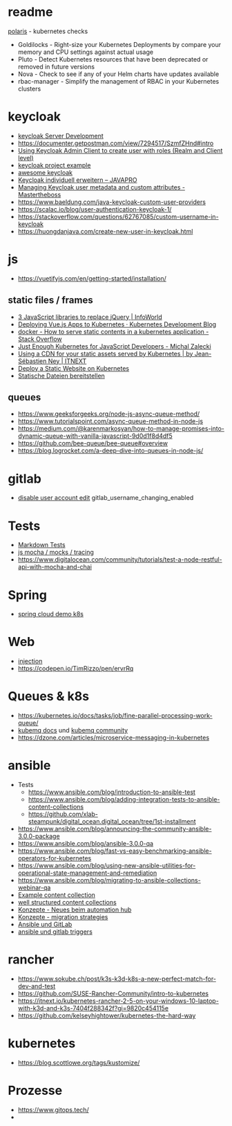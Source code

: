 # readme

[polaris](https://polaris.docs.fairwinds.com/) - kubernetes checks

- Goldilocks - Right-size your Kubernetes Deployments by compare your memory and CPU settings against actual usage
- Pluto - Detect Kubernetes resources that have been deprecated or removed in future versions
- Nova - Check to see if any of your Helm charts have updates available
- rbac-manager - Simplify the management of RBAC in your Kubernetes clusters

# keycloak

- [keycloak Server Development](https://www.keycloak.org/docs/latest/server_development/)
- https://documenter.getpostman.com/view/7294517/SzmfZHnd#intro
- [Using Keycloak Admin Client to create user with roles (Realm and Client level)](https://gist.github.com/thomasdarimont/c4e739c5a319cf78a4cff3b87173a84b)
- [keycloak project example](https://github.com/thomasdarimont/keycloak-project-example)
- [awesome keycloak](https://github.com/thomasdarimont/awesome-keycloak)
- [Keycloak individuell erweitern – JAVAPRO](https://javapro.io/keycloak-individuell-erweitern/)
- [Managing Keycloak user metadata and custom attributes - Mastertheboss](http://www.mastertheboss.com/keycloak/managing-keycloak-user-metadata-and-custom-attributes/)
- https://www.baeldung.com/java-keycloak-custom-user-providers
- https://scalac.io/blog/user-authentication-keycloak-1/
- https://stackoverflow.com/questions/62767085/custom-username-in-keycloak
- https://huongdanjava.com/create-new-user-in-keycloak.html

# js

- https://vuetifyjs.com/en/getting-started/installation/

## static files / frames

- [3 JavaScript libraries to replace jQuery | InfoWorld](https://www.infoworld.com/article/3392876/3-javascript-libraries-to-replace-jquery.html)
- [Deploying Vue.js Apps to Kubernetes · Kubernetes Development Blog](https://devspace.cloud/blog/2019/09/30/deploy-vue-js-to-kubernetes)
- [docker - How to serve static contents in a kubernetes application - Stack Overflow](https://stackoverflow.com/questions/53594491/how-to-serve-static-contents-in-a-kubernetes-application)
- [Just Enough Kubernetes for JavaScript Developers - Michal Zalecki](https://michalzalecki.com/just-enough-kubernetes-for-javascript-developers/)
- [Using a CDN for your static assets served by Kubernetes | by Jean-Sébastien Ney | ITNEXT](https://itnext.io/using-a-cdn-for-your-static-assets-served-by-kubernetes-2445e1ff75f)
- [Deploy a Static Website on Kubernetes](https://rickyhan.com/jekyll/update/2017/09/05/deploy-static-website-on-kubernetes.html)
- [Statische Dateien bereitstellen](https://cloud.google.com/appengine/docs/flexible/nodejs/serving-static-files)

## queues

- https://www.geeksforgeeks.org/node-js-async-queue-method/
- https://www.tutorialspoint.com/async-queue-method-in-node-js
- https://medium.com/@karenmarkosyan/how-to-manage-promises-into-dynamic-queue-with-vanilla-javascript-9d0d1f8d4df5
- https://github.com/bee-queue/bee-queue#overview
- https://blog.logrocket.com/a-deep-dive-into-queues-in-node-js/

# gitlab

- [disable user account edit](https://gitlab.com/gitlab-org/gitlab/-/issues/24605)
  gitlab_username_changing_enabled

# Tests

- [Markdown Tests](https://concordion.org/tutorial/java/markdown/)
- [js mocha / mocks / tracing](https://blog.logrocket.com/unit-testing-node-js-applications-using-mocha-chai-and-sinon/)
- https://www.digitalocean.com/community/tutorials/test-a-node-restful-api-with-mocha-and-chai

# Spring

- [spring cloud demo k8s](https://github.com/tsalm-pivotal/spring-cloud-demo-k8s)

# Web

- [injection](https://stackoverflow.com/questions/56660355/how-to-inject-javascript-in-existing-html-response-with-node-js-and-cloudflare-w)
- https://codepen.io/TimRizzo/pen/ervrRq

# Queues & k8s

- https://kubernetes.io/docs/tasks/job/fine-parallel-processing-work-queue/
- [kubemq docs](https://kubemq.io/) und [kubemq community](https://github.com/kubemq-io/kubemq-community)
- https://dzone.com/articles/microservice-messaging-in-kubernetes

# ansible

- Tests
  - https://www.ansible.com/blog/introduction-to-ansible-test
  - https://www.ansible.com/blog/adding-integration-tests-to-ansible-content-collections
  - https://github.com/xlab-steampunk/digital_ocean.digital_ocean/tree/1st-installment
- https://www.ansible.com/blog/announcing-the-community-ansible-3.0.0-package
- https://www.ansible.com/blog/ansible-3.0.0-qa
- https://www.ansible.com/blog/fast-vs-easy-benchmarking-ansible-operators-for-kubernetes
- https://www.ansible.com/blog/using-new-ansible-utilities-for-operational-state-management-and-remediation
- https://www.ansible.com/blog/migrating-to-ansible-collections-webinar-qa
- [Example content collection](https://goetzrieger.github.io/ansible-collections/5-creating-collections/)
- [well structured content collections](https://goetzrieger.github.io/ansible-tower-advanced/10-structured-content/)
- [Konzepte - Neues beim automation hub](https://www.ansible.com/blog/whats-new-in-ansible-automation-platform-2-private-automation-hub)
- [Konzepte - migration strategies](https://www.ansible.com/blog/ansible-automation-platform-2-migration-strategy-considerations)
- [Ansible und GitLab](https://www.ansible.com/blog/using-ansible-automation-platform-gitlab-ce-and-webhooks-to-deploy-iis-website)
- [ansible und gitlab triggers](https://www.reddit.com/r/ansible/comments/oxc5wy/using_gitlab_cicd_tooling_to_kick_off_ansible/
)
# rancher

- https://www.sokube.ch/post/k3s-k3d-k8s-a-new-perfect-match-for-dev-and-test
- https://github.com/SUSE-Rancher-Community/intro-to-kubernetes
- https://itnext.io/kubernetes-rancher-2-5-on-your-windows-10-laptop-with-k3d-and-k3s-7404f288342f?gi=9820c454115e
- https://github.com/kelseyhightower/kubernetes-the-hard-way

# kubernetes

- https://blog.scottlowe.org/tags/kustomize/

# Prozesse

- https://www.gitops.tech/
- 
